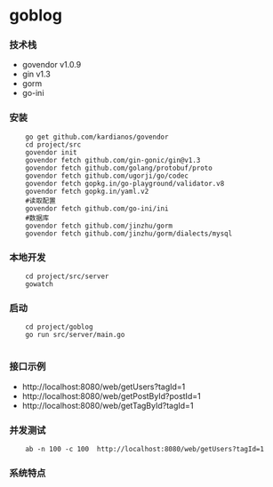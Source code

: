 # goblog

### 技术栈

* govendor v1.0.9
* gin v1.3
* gorm 
* go-ini

### 安装
```
    go get github.com/kardianos/govendor
    cd project/src
    govendor init
    govendor fetch github.com/gin-gonic/gin@v1.3
    govendor fetch github.com/golang/protobuf/proto
    govendor fetch github.com/ugorji/go/codec
    govendor fetch gopkg.in/go-playground/validator.v8
    govendor fetch gopkg.in/yaml.v2
    #读取配置
    govendor fetch github.com/go-ini/ini
    #数据库
    govendor fetch github.com/jinzhu/gorm
    govendor fetch github.com/jinzhu/gorm/dialects/mysql
```
### 本地开发

``` 
    cd project/src/server
    gowatch
```


### 启动
```
    cd project/goblog
    go run src/server/main.go
    
```

### 接口示例

* http://localhost:8080/web/getUsers?tagId=1
* http://localhost:8080/web/getPostById?postId=1
* http://localhost:8080/web/getTagById?tagId=1

### 并发测试

``` 
    ab -n 100 -c 100  http://localhost:8080/web/getUsers?tagId=1
```



### 系统特点


